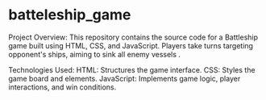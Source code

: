 # batteleship_game
Project Overview:
This repository contains the source code for a Battleship game built using HTML, CSS, and JavaScript. Players take turns targeting opponent's ships, aiming to sink all enemy vessels .

Technologies Used:
HTML: Structures the game interface.
CSS: Styles the game board and elements.
JavaScript: Implements game logic, player interactions, and win conditions.
